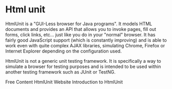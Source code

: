# Html unit

HtmlUnit is a "GUI-Less browser for Java programs". It models HTML documents and provides an API that allows you to invoke pages, fill out forms, click links, etc... just like you do in your "normal" browser. It has fairly good JavaScript support (which is constantly improving) and is able to work even with quite complex AJAX libraries, simulating Chrome, Firefox or Internet Explorer depending on the configuration used.

HtmlUnit is not a generic unit testing framework. It is specifically a way to simulate a browser for testing purposes and is intended to be used within another testing framework such as JUnit or TestNG. 

<ResourceGroupTitle>Free Content</ResourceGroupTitle>
<BadgeLink colorScheme='blue' badgeText='Official Website' href='https://htmlunit.sourceforge.io/'>HtmlUnit Website</BadgeLink>
<BadgeLink colorScheme='yellow' badgeText='Read' href='https://www.baeldung.com/htmlunit'>Introduction to HtmlUnit</BadgeLink>